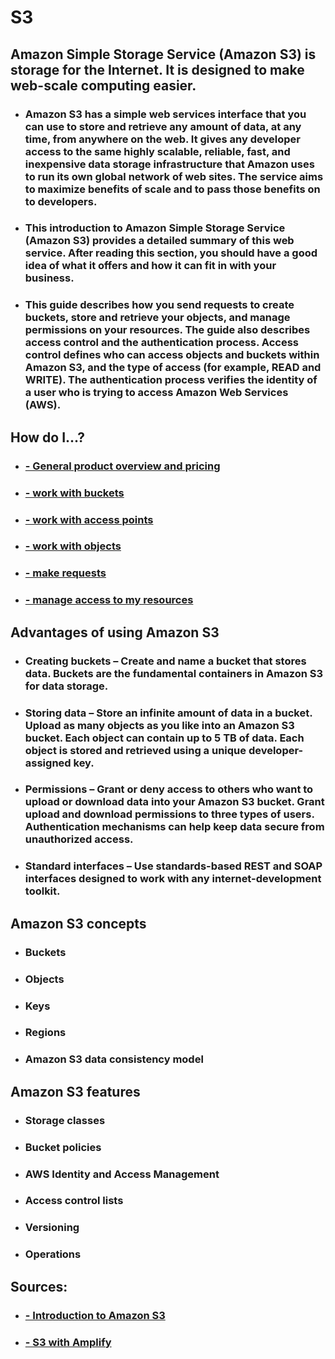 # S3

## Amazon Simple Storage Service (Amazon S3) is storage for the Internet. It is designed to make web-scale computing easier.

- ### Amazon S3 has a simple web services interface that you can use to store and retrieve any amount of data, at any time, from anywhere on the web. It gives any developer access to the same highly scalable, reliable, fast, and inexpensive data storage infrastructure that Amazon uses to run its own global network of web sites. The service aims to maximize benefits of scale and to pass those benefits on to developers.

- ### This introduction to Amazon Simple Storage Service (Amazon S3) provides a detailed summary of this web service. After reading this section, you should have a good idea of what it offers and how it can fit in with your business.

- ### This guide describes how you send requests to create buckets, store and retrieve your objects, and manage permissions on your resources. The guide also describes access control and the authentication process. Access control defines who can access objects and buckets within Amazon S3, and the type of access (for example, READ and WRITE). The authentication process verifies the identity of a user who is trying to access Amazon Web Services (AWS).

## How do I...?
- ### [-  General product overview and pricing ](https://aws.amazon.com/s3/)
- ### [-  work with buckets ](https://docs.aws.amazon.com/AmazonS3/latest/userguide/UsingBucket.html)
- ### [-  work with access points ](https://docs.aws.amazon.com/AmazonS3/latest/userguide/access-points.html)
- ### [-  work with objects ](https://docs.aws.amazon.com/AmazonS3/latest/userguide/UsingObjects.html)
- ### [-  make requests ](https://docs.aws.amazon.com/AmazonS3/latest/userguide/MakingRequests.html)
- ### [-  manage access to my resources ](https://docs.aws.amazon.com/AmazonS3/latest/userguide/s3-access-control.html)



## Advantages of using Amazon S3

- ### Creating buckets – Create and name a bucket that stores data. Buckets are the fundamental containers in Amazon S3 for data storage.

- ### Storing data – Store an infinite amount of data in a bucket. Upload as many objects as you like into an Amazon S3 bucket. Each object can contain up to 5 TB of data. Each object is stored and retrieved using a unique developer-assigned key.

- ### Permissions – Grant or deny access to others who want to upload or download data into your Amazon S3 bucket. Grant upload and download permissions to three types of users. Authentication mechanisms can help keep data secure from unauthorized access.

- ### Standard interfaces – Use standards-based REST and SOAP interfaces designed to work with any internet-development toolkit.



## Amazon S3 concepts

- ### Buckets
- ### Objects
- ### Keys
- ### Regions
- ### Amazon S3 data consistency model
## Amazon S3 features

- ### Storage classes
- ### Bucket policies
- ### AWS Identity and Access Management
- ### Access control lists
- ### Versioning
- ### Operations

## Sources:
- ### [- Introduction to Amazon S3 ](https://docs.aws.amazon.com/AmazonS3/latest/dev/Introduction.html)
- ### [- S3 with Amplify](https://aws-amplify.github.io/docs/android/storage)